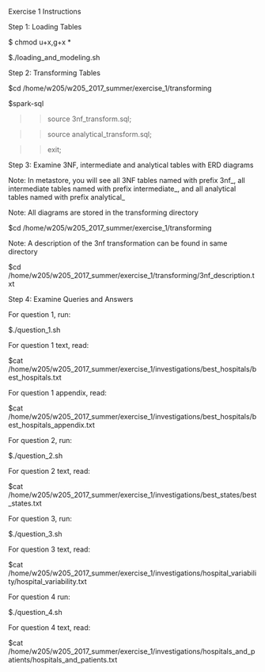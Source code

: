 Exercise 1 Instructions


Step 1: Loading Tables

$ chmod u+x,g+x *

$./loading_and_modeling.sh


Step 2: Transforming Tables

$cd /home/w205/w205_2017_summer/exercise_1/transforming

$spark-sql

>> source 3nf_transform.sql;

>> source analytical_transform.sql;

>> exit;



Step 3: Examine 3NF, intermediate and analytical tables with ERD diagrams

Note: In metastore, you will see all 3NF tables named with prefix 3nf_, all intermediate tables named with prefix intermediate_, and all analytical tables named with prefix analytical_

Note: All diagrams are stored in the transforming directory

$cd /home/w205/w205_2017_summer/exercise_1/transforming

Note: A description of the 3nf transformation can be found in same directory

$cd /home/w205/w205_2017_summer/exercise_1/transforming/3nf_description.txt


Step 4: Examine Queries and Answers

For question 1, run:

$./question_1.sh

For question 1 text, read:

$cat /home/w205/w205_2017_summer/exercise_1/investigations/best_hospitals/best_hospitals.txt

For question 1 appendix, read:

$cat /home/w205/w205_2017_summer/exercise_1/investigations/best_hospitals/best_hospitals_appendix.txt

For question 2, run:

$./question_2.sh

For question 2 text, read:

$cat /home/w205/w205_2017_summer/exercise_1/investigations/best_states/best_states.txt

For question 3, run:

$./question_3.sh

For question 3 text, read:

$cat /home/w205/w205_2017_summer/exercise_1/investigations/hospital_variability/hospital_variability.txt

For question 4 run:

$./question_4.sh

For question 4 text, read:

$cat /home/w205/w205_2017_summer/exercise_1/investigations/hospitals_and_patients/hospitals_and_patients.txt
